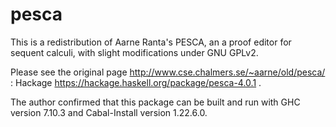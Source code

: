 # pesca
This is a redistribution of Aarne Ranta's PESCA, an a proof editor for sequent calculi, with slight modifications under GNU GPLv2.

Please see the original page http://www.cse.chalmers.se/~aarne/old/pesca/ :
Hackage https://hackage.haskell.org/package/pesca-4.0.1 .

The author confirmed that this package can be built and run with GHC version 7.10.3 and Cabal-Install version 1.22.6.0.
